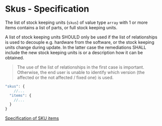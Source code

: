 # Skus - Specification

The list of stock keeping units (`skus`) of value type `array` with 1 or more items contains a list of parts, or full stock keeping units.

A list of stock keeping units SHOULD only be used if the list of relationships is used to decouple e.g. hardware from the software, or the stock keeping units change during update.
In the latter case the remediations SHALL include the new stock keeping units is or a description how it can be obtained.

> The use of the list of relationships in the first case is important. Otherwise, the end user is unable to identify
> which version (the affected or the not affected / fixed one) is used.

```javascript
"skus": {
    //...
  "items": {
    //...
  }
}
```

[Specification of SKU items](skus/sku-spec.en.md)
